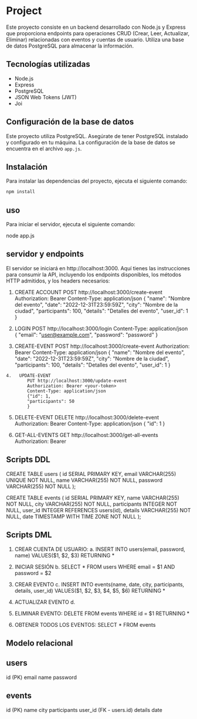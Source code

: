 # Project

Este proyecto consiste en un backend desarrollado con Node.js y Express que proporciona endpoints para operaciones CRUD (Crear, Leer, Actualizar, Eliminar) relacionadas con eventos y cuentas de usuario. Utiliza una base de datos PostgreSQL para almacenar la información.


## Tecnologías utilizadas

- Node.js
- Express
- PostgreSQL
- JSON Web Tokens (JWT)
- Joi

## Configuración de la base de datos

Este proyecto utiliza PostgreSQL. Asegúrate de tener PostgreSQL instalado y configurado en tu máquina. La configuración de la base de datos se encuentra en el archivo `app.js`.

## Instalación

Para instalar las dependencias del proyecto, ejecuta el siguiente comando:

```bash
npm install
```

## uso 
Para iniciar el servidor, ejecuta el siguiente comando:

node app.js

## servidor y endpoints
El servidor se iniciará en http://localhost:3000.
Aquí tienes las instrucciones para consumir la API, incluyendo los endpoints disponibles, los métodos HTTP admitidos, y los headers necesarios:

   1. CREATE ACCOUNT
        POST http://localhost:3000/create-event
            Authorization: Bearer <your-token>
        Content-Type: application/json
        { "name": "Nombre del evento",
        "date": "2022-12-31T23:59:59Z",
        "city": "Nombre de la ciudad",
        "participants": 100,
        "details": "Detalles del evento",
        "user_id": 1 
        }   

   2. LOGIN 
        POST http://localhost:3000/login
        Content-Type: application/json
        { "email": "user@example.com", "password": "password" }


   3. CREATE-EVENT
        POST http://localhost:3000/create-event
        Authorization: Bearer <your-token>
        Content-Type: application/json
        { "name": "Nombre del evento",
        "date": "2022-12-31T23:59:59Z",
        "city": "Nombre de la ciudad",
        "participants": 100,
        "details": "Detalles del evento",
        "user_id": 1
        }


    4.   UPDATE-EVENT
            PUT http://localhost:3000/update-event
            Authorization: Bearer <your-token>
            Content-Type: application/json
            {"id": 1,
            "participants": 50
            }

   5.   DELETE-EVENT
    DELETE http://localhost:3000/delete-event
     Authorization: Bearer <your-token>
     Content-Type: application/json
         { "id": 1 }

   6. GET-ALL-EVENTS
        GET http://localhost:3000/get-all-events
        Authorization: Bearer <your-token>

## Scripts DDL

CREATE TABLE users (
    id SERIAL PRIMARY KEY,
    email VARCHAR(255) UNIQUE NOT NULL,
    name VARCHAR(255) NOT NULL,
    password VARCHAR(255) NOT NULL
);

CREATE TABLE events (
    id SERIAL PRIMARY KEY,
    name VARCHAR(255) NOT NULL,
    city VARCHAR(255) NOT NULL,
    participants INTEGER NOT NULL,
    user_id INTEGER REFERENCES users(id),
    details VARCHAR(255) NOT NULL,
    date TIMESTAMP WITH TIME ZONE NOT NULL
);

## Scripts DML

1. CREAR CUENTA DE USUARIO:
    a.   INSERT INTO users(email, password, name) VALUES($1, $2, $3) RETURNING *

2. INICIAR SESIÓN 
    b. SELECT * FROM users WHERE email = $1 AND password = $2

3. CREAR EVENTO
    c. INSERT INTO events(name, date, city, participants, details, user_id) VALUES($1, $2, $3, $4, $5, $6) RETURNING *

4. ACTUALIZAR EVENTO
   d. 

5. ELIMINAR EVENTO: DELETE FROM events WHERE id = $1 RETURNING *

6. OBTENER TODOS LOS EVENTOS: SELECT * FROM events


## Modelo relacional

users
-----
id (PK)
email
name
password

events
------
id (PK)
name
city
participants
user_id (FK - users.id)
details
date